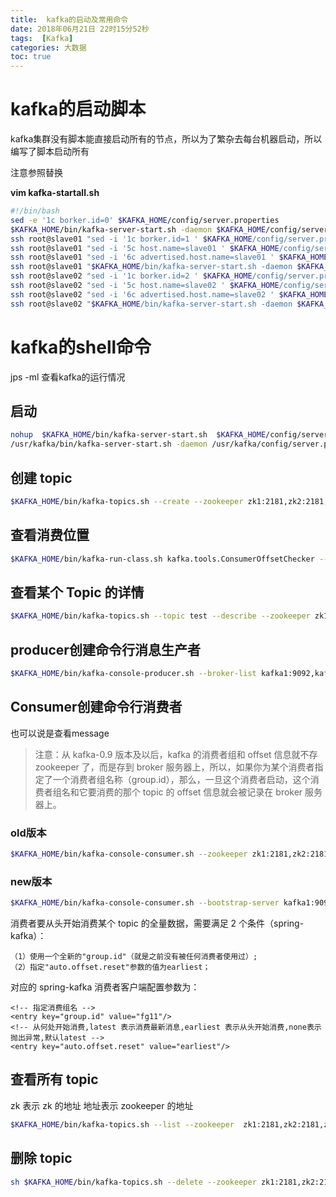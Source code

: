 ```yaml
---
title:  kafka的启动及常用命令
date: 2018年06月21日 22时15分52秒
tags:  [Kafka]
categories: 大数据
toc: true
---
```

# kafka的启动脚本

 kafka集群没有脚本能直接启动所有的节点，所以为了繁杂去每台机器启动，所以编写了脚本启动所有

注意参照替换



**vim  kafka-startall.sh**

```bash
#!/bin/bash
sed -e '1c borker.id=0' $KAFKA_HOME/config/server.properties
$KAFKA_HOME/bin/kafka-server-start.sh -daemon $KAFKA_HOME/config/server.properties
ssh root@slave01 "sed -i '1c borker.id=1 ' $KAFKA_HOME/config/server.properties"
ssh root@slave01 "sed -i '5c host.name=slave01 ' $KAFKA_HOME/config/server.properties"
ssh root@slave01 "sed -i '6c advertised.host.name=slave01 ' $KAFKA_HOME/config/server.properties"
ssh root@slave01 "$KAFKA_HOME/bin/kafka-server-start.sh -daemon $KAFKA_HOME/config/server.properties"
ssh root@slave02 "sed -i '1c borker.id=2 ' $KAFKA_HOME/config/server.properties"
ssh root@slave02 "sed -i '5c host.name=slave02 ' $KAFKA_HOME/config/server.properties"
ssh root@slave02 "sed -i '6c advertised.host.name=slave02 ' $KAFKA_HOME/config/server.properties"
ssh root@slave02 "$KAFKA_HOME/bin/kafka-server-start.sh -daemon $KAFKA_HOME/config/server.properties"
```
<!--more -->

# kafka的shell命令

jps -ml 查看kafka的运行情况

## 启动

```bash
nohup  $KAFKA_HOME/bin/kafka-server-start.sh  $KAFKA_HOME/config/server.properties > /dev/null 2>&1 &
/usr/kafka/bin/kafka-server-start.sh -daemon /usr/kafka/config/server.properties
```

## 创建 topic

```bash
$KAFKA_HOME/bin/kafka-topics.sh --create --zookeeper zk1:2181,zk2:2181,zk3:2181 --replication-factor 2 --partitions 3 --topic shuaige
```

## 查看消费位置

```bash
$KAFKA_HOME/bin/kafka-run-class.sh kafka.tools.ConsumerOffsetChecker --zookeeper zk1:2181 --group testGroup
```

## 查看某个 Topic 的详情

```bash
$KAFKA_HOME/bin/kafka-topics.sh --topic test --describe --zookeeper zk1:2181,zk2:2181,zk3:2181
```

## producer创建命令行消息生产者

```bash
$KAFKA_HOME/bin/kafka-console-producer.sh --broker-list kafka1:9092,kafka2:9092,kafka3:9092 --topic shuaige
```

## Consumer创建命令行消费者

也可以说是查看message

> 注意：从 kafka-0.9 版本及以后，kafka 的消费者组和 offset 信息就不存 zookeeper 了，而是存到 broker 服务器上，所以，如果你为某个消费者指定了一个消费者组名称（group.id），那么，一旦这个消费者启动，这个消费者组名和它要消费的那个 topic 的 offset 信息就会被记录在 broker 服务器上。

### old版本

```Bash
$KAFKA_HOME/bin/kafka-console-consumer.sh --zookeeper zk1:2181,zk2:2181,zk3:2181 --topic shuaige --from-beginning  --group testGroup
```

### new版本

```Bash
$KAFKA_HOME/bin/kafka-console-consumer.sh --bootstrap-server kafka1:9092,kafka2:9092,kafka3:9092 --topic shuaige --from-beginning --group testGroup 
```

消费者要从头开始消费某个 topic 的全量数据，需要满足 2 个条件（spring-kafka）：

```
（1）使用一个全新的"group.id"（就是之前没有被任何消费者使用过）;
（2）指定"auto.offset.reset"参数的值为earliest；
```

对应的 spring-kafka 消费者客户端配置参数为：

```
<!-- 指定消费组名 -->
<entry key="group.id" value="fg11"/>
<!-- 从何处开始消费,latest 表示消费最新消息,earliest 表示从头开始消费,none表示抛出异常,默认latest -->
<entry key="auto.offset.reset" value="earliest"/>
```



## 查看所有 topic

zk 表示 zk 的地址 地址表示 zookeeper 的地址

```Bash
$KAFKA_HOME/bin/kafka-topics.sh --list --zookeeper  zk1:2181,zk2:2181,zk3:2181
```

## 删除 topic

```bash
sh $KAFKA_HOME/bin/kafka-topics.sh --delete --zookeeper zk1:2181,zk2:2181,zk3:2181 --topic test
```